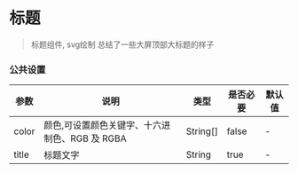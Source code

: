 # 标题
> 标题组件, svg绘制 总结了一些大屏顶部大标题的样子

### 公共设置

| 参数            | 说明                                               | 类型     | 是否必要 | 默认值 |
| --------------- | -------------------------------------------------- | -------- | -------- | ------ |
| color           | 颜色,可设置颜色关键字、十六进制色、RGB 及 RGBA     | String[] | false    | -      |
| title           | 标题文字    | String | true    | -      |
